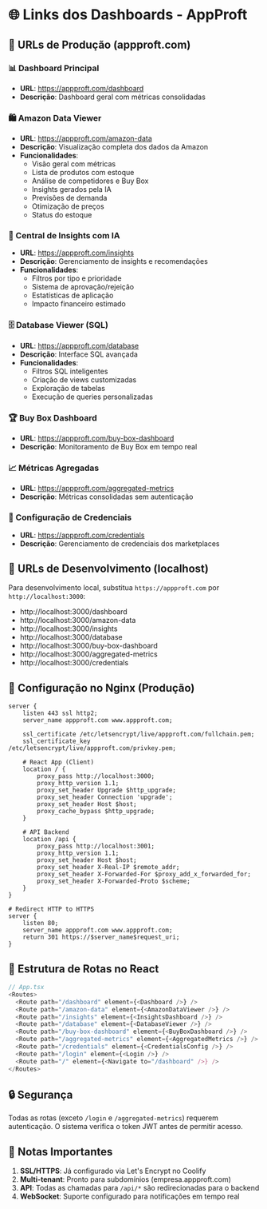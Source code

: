 # 🌐 Links dos Dashboards - AppProft

## 🚀 URLs de Produção (appproft.com)

### 📊 Dashboard Principal
- **URL**: https://appproft.com/dashboard
- **Descrição**: Dashboard geral com métricas consolidadas

### 🛍️ Amazon Data Viewer
- **URL**: https://appproft.com/amazon-data
- **Descrição**: Visualização completa dos dados da Amazon
- **Funcionalidades**:
  - Visão geral com métricas
  - Lista de produtos com estoque
  - Análise de competidores e Buy Box
  - Insights gerados pela IA
  - Previsões de demanda
  - Otimização de preços
  - Status do estoque

### 🧠 Central de Insights com IA
- **URL**: https://appproft.com/insights
- **Descrição**: Gerenciamento de insights e recomendações
- **Funcionalidades**:
  - Filtros por tipo e prioridade
  - Sistema de aprovação/rejeição
  - Estatísticas de aplicação
  - Impacto financeiro estimado

### 🗄️ Database Viewer (SQL)
- **URL**: https://appproft.com/database
- **Descrição**: Interface SQL avançada
- **Funcionalidades**:
  - Filtros SQL inteligentes
  - Criação de views customizadas
  - Exploração de tabelas
  - Execução de queries personalizadas

### 🏆 Buy Box Dashboard
- **URL**: https://appproft.com/buy-box-dashboard
- **Descrição**: Monitoramento de Buy Box em tempo real

### 📈 Métricas Agregadas
- **URL**: https://appproft.com/aggregated-metrics
- **Descrição**: Métricas consolidadas sem autenticação

### 🔐 Configuração de Credenciais
- **URL**: https://appproft.com/credentials
- **Descrição**: Gerenciamento de credenciais dos marketplaces

## 🔧 URLs de Desenvolvimento (localhost)

Para desenvolvimento local, substitua `https://appproft.com` por `http://localhost:3000`:

- http://localhost:3000/dashboard
- http://localhost:3000/amazon-data
- http://localhost:3000/insights
- http://localhost:3000/database
- http://localhost:3000/buy-box-dashboard
- http://localhost:3000/aggregated-metrics
- http://localhost:3000/credentials

## 📱 Configuração no Nginx (Produção)

```nginx
server {
    listen 443 ssl http2;
    server_name appproft.com www.appproft.com;
    
    ssl_certificate /etc/letsencrypt/live/appproft.com/fullchain.pem;
    ssl_certificate_key /etc/letsencrypt/live/appproft.com/privkey.pem;
    
    # React App (Client)
    location / {
        proxy_pass http://localhost:3000;
        proxy_http_version 1.1;
        proxy_set_header Upgrade $http_upgrade;
        proxy_set_header Connection 'upgrade';
        proxy_set_header Host $host;
        proxy_cache_bypass $http_upgrade;
    }
    
    # API Backend
    location /api {
        proxy_pass http://localhost:3001;
        proxy_http_version 1.1;
        proxy_set_header Host $host;
        proxy_set_header X-Real-IP $remote_addr;
        proxy_set_header X-Forwarded-For $proxy_add_x_forwarded_for;
        proxy_set_header X-Forwarded-Proto $scheme;
    }
}

# Redirect HTTP to HTTPS
server {
    listen 80;
    server_name appproft.com www.appproft.com;
    return 301 https://$server_name$request_uri;
}
```

## 🎯 Estrutura de Rotas no React

```javascript
// App.tsx
<Routes>
  <Route path="/dashboard" element={<Dashboard />} />
  <Route path="/amazon-data" element={<AmazonDataViewer />} />
  <Route path="/insights" element={<InsightsDashboard />} />
  <Route path="/database" element={<DatabaseViewer />} />
  <Route path="/buy-box-dashboard" element={<BuyBoxDashboard />} />
  <Route path="/aggregated-metrics" element={<AggregatedMetrics />} />
  <Route path="/credentials" element={<CredentialsConfig />} />
  <Route path="/login" element={<Login />} />
  <Route path="/" element={<Navigate to="/dashboard" />} />
</Routes>
```

## 🔒 Segurança

Todas as rotas (exceto `/login` e `/aggregated-metrics`) requerem autenticação. O sistema verifica o token JWT antes de permitir acesso.

## 📝 Notas Importantes

1. **SSL/HTTPS**: Já configurado via Let's Encrypt no Coolify
2. **Multi-tenant**: Pronto para subdomínios (empresa.appproft.com)
3. **API**: Todas as chamadas para `/api/*` são redirecionadas para o backend
4. **WebSocket**: Suporte configurado para notificações em tempo real